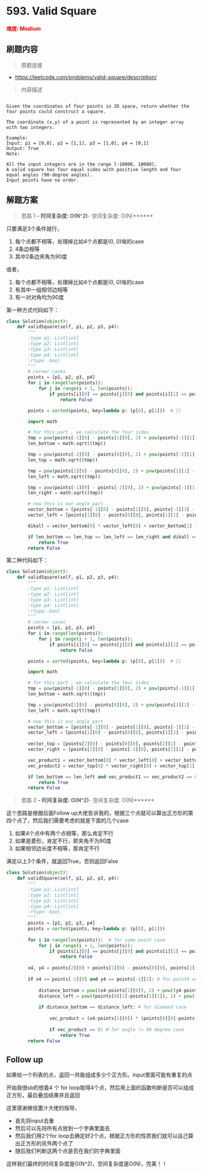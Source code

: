 # 593. Valid Square

**<font color=red>难度: Medium</font>**

## 刷题内容

> 原题连接

* https://leetcode.com/problems/valid-square/description/

> 内容描述

```

Given the coordinates of four points in 2D space, return whether the four points could construct a square.

The coordinate (x,y) of a point is represented by an integer array with two integers.

Example:
Input: p1 = [0,0], p2 = [1,1], p3 = [1,0], p4 = [0,1]
Output: True
Note:

All the input integers are in the range [-10000, 10000].
A valid square has four equal sides with positive length and four equal angles (90-degree angles).
Input points have no order.
```

## 解题方案

> 思路 1
******- 时间复杂度: O(N^2)******- 空间复杂度: O(N)******

只要满足3个条件就行，

1. 每个点都不相等，处理掉比如4个点都是(0, 0)啥的case
2. 4条边相等
3. 其中2条边夹角为90度


或者，

1. 每个点都不相等，处理掉比如4个点都是(0, 0)啥的case
2. 有其中一组相邻边相等
3. 有一对对角均为90度


第一种方式代码如下：


```python
class Solution(object):
    def validSquare(self, p1, p2, p3, p4):
        """
        :type p1: List[int]
        :type p2: List[int]
        :type p3: List[int]
        :type p4: List[int]
        :rtype: bool
        """
        # corner cases
        points = [p1, p2, p3, p4]
        for i in range(len(points)):
            for j in range(i + 1, len(points)):
                if points[i][0] == points[j][0] and points[i][1] == points[j][1]:
                    return False

        points = sorted(points, key=lambda p: (p[0], p[1]))  # []

        import math

        # for this part , we calculate the four sides
        tmp = pow(points[-1][0] - points[1][0], 2) + pow(points[-1][1] - points[1][1], 2)
        len_bottom = math.sqrt((tmp))

        tmp = pow(points[-2][0] - points[0][0], 2) + pow(points[-2][1] - points[0][1], 2)
        len_top = math.sqrt((tmp))

        tmp = pow(points[1][0] - points[0][0], 2) + pow(points[1][1] - points[0][1], 2)
        len_left = math.sqrt((tmp))

        tmp = pow(points[-1][0] - points[-2][0], 2) + pow(points[-1][1] - points[-2][1], 2)
        len_right = math.sqrt((tmp))

        # now this is our angle part             
        vector_bottom = [points[-1][0] - points[1][0], points[-1][1] - points[1][1]]
        vector_left = [points[1][0] - points[0][0], points[1][1] - points[0][1]]

        dikall = vector_bottom[0] * vector_left[0] + vector_bottom[1] * vector_left[1]

        if len_bottom == len_top == len_left == len_right and dikall == 0:
            return True
        return False
```

第二种代码如下：

```python
class Solution(object):
    def validSquare(self, p1, p2, p3, p4):
        """
        :type p1: List[int]
        :type p2: List[int]
        :type p3: List[int]
        :type p4: List[int]
        :rtype: bool
        """
        # corner cases
        points = [p1, p2, p3, p4]
        for i in range(len(points)):
            for j in range(i + 1, len(points)):
                if points[i][0] == points[j][0] and points[i][1] == points[j][1]:
                    return False

        points = sorted(points, key=lambda p: (p[0], p[1]))  # []

        import math

        # for this part , we calculate the four sides
        tmp = pow(points[-1][0] - points[1][0], 2) + pow(points[-1][1] - points[1][1], 2)
        len_bottom = math.sqrt((tmp))

        tmp = pow(points[1][0] - points[0][0], 2) + pow(points[1][1] - points[0][1], 2)
        len_left = math.sqrt((tmp))

        # now this is our angle part             
        vector_bottom = [points[-1][0] - points[1][0], points[-1][1] - points[1][1]]
        vector_left = [points[1][0] - points[0][0], points[1][1] - points[0][1]]
        
        vector_top = [points[2][0] - points[0][0], points[2][1] - points[0][1]]
        vector_right = [points[2][0] - points[-1][0], points[2][1] - points[-1][1]]

        vec_product1 = vector_bottom[0] * vector_left[0] + vector_bottom[1] * vector_left[1]
        vec_product2 = vector_top[0] * vector_right[0] + vector_top[1] * vector_right[1]

        if len_bottom == len_left and vec_product1 == vec_product2 == 0:
            return True
        return False
```

> 思路 2
******- 时间复杂度: O(N^2)******- 空间复杂度: O(N)******

这个思路是根据后面Follow up大佬告诉我的，根据三个点就可以算出正方形的第四个点了，然后我们需要考虑的就是下面的几个case

1. 如果4个点中有两个点相等，那么肯定不行
2. 如果是菱形，肯定不行，即夹角不为90度
3. 如果相邻边长度不相等，那肯定不行

满足以上3个条件，就返回True，否则返回False


```python
class Solution(object):
    def validSquare(self, p1, p2, p3, p4):
        """
        :type p1: List[int]
        :type p2: List[int]
        :type p3: List[int]
        :type p4: List[int]
        :rtype: bool
        """
        points = [p1, p2, p3, p4]
        points = sorted(points, key=lambda p: (p[0], p[1]))  
        
        for i in range(len(points)):  # for same point case
            for j in range(i + 1, len(points)):
                if points[i][0] == points[j][0] and points[i][1] == points[j][1]:
                    return False
                
        x4, y4 = points[2][0] + points[1][0] - points[0][0], points[1][1] - points[0][1] + points[2][1]
        
        if x4 == points[-1][0] and y4 == points[-1][1]: # for point4 not exist case
            
            distance_bottom = pow((x4-points[1][0]), 2) + pow((y4-points[1][1]), 2)
            distance_left = pow((points[0][1]-points[1][1]), 2) + pow((points[0][0]-points[1][0]), 2)
            
            if distance_bottom == distance_left: # for diamond case
            
                vec_product = (x4-points[1][0]) * (points[0][0]-points[1][0]) + (y4-points[1][1]) * (points[0][1]-points[1][1])
                
                if vec_product == 0: # for angle != 90 degree case
                    return True
        return False
```

## Follow up

如果给一个列表的点，返回一共能组成多少个正方形。input里面可能有重复的点


开始我很sb的想着4 个 for loop取得4个点，然后用上面的函数判断是否可以组成正方形，最后叠加结果并且返回

这里感谢微信墨汁大佬的指导，

- 首先将input去重
- 然后可以先将所有点放到一个字典里面去
- 然后我们用2个for loop去确定好2个点，根据正方形的性质我们就可以自己算出正方形的另外两个点了
- 随后我们判断这两个点是否在我们的字典里面

这样我们最终的时间复杂度是O(N^2)，空间复杂度是O(N)，完美！！
